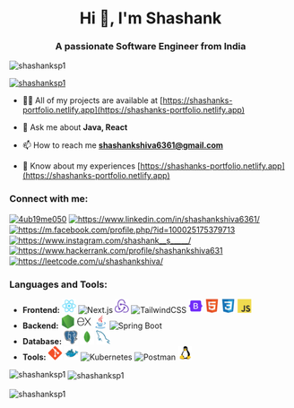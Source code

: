 <h1 align="center">Hi 👋, I'm Shashank</h1>
<h3 align="center">A passionate Software Engineer from India</h3>

<p align="left"> <img src="https://komarev.com/ghpvc/?username=shashanksp1&label=Profile%20views&color=0e75b6&style=flat" alt="shashanksp1" /> </p>

<p align="left"> <a href="https://github.com/ryo-ma/github-profile-trophy"><img src="https://github-profile-trophy.vercel.app/?username=shashanksp1" alt="shashanksp1" /></a> </p>

- 👨‍💻 All of my projects are available at [https://shashanks-portfolio.netlify.app](https://shashanks-portfolio.netlify.app)

- 💬 Ask me about **Java, React**

- 📫 How to reach me **shashankshiva6361@gmail.com**

- 📄 Know about my experiences [https://shashanks-portfolio.netlify.app](https://shashanks-portfolio.netlify.app)

<h3 align="left">Connect with me:</h3>
<p align="left">
<a href="https://twitter.com/4ub19me050" target="blank"><img align="center" src="https://raw.githubusercontent.com/rahuldkjain/github-profile-readme-generator/master/src/images/icons/Social/twitter.svg" alt="4ub19me050" height="30" width="40" /></a>
<a href="https://linkedin.com/in/https://www.linkedin.com/in/shashankshiva6361/" target="blank"><img align="center" src="https://raw.githubusercontent.com/rahuldkjain/github-profile-readme-generator/master/src/images/icons/Social/linked-in-alt.svg" alt="https://www.linkedin.com/in/shashankshiva6361/" height="30" width="40" /></a>
<a href="https://fb.com/https://m.facebook.com/profile.php/?id=100025175379713" target="blank"><img align="center" src="https://raw.githubusercontent.com/rahuldkjain/github-profile-readme-generator/master/src/images/icons/Social/facebook.svg" alt="https://m.facebook.com/profile.php/?id=100025175379713" height="30" width="40" /></a>
<a href="https://instagram.com/https://www.instagram.com/shashank__s_____/" target="blank"><img align="center" src="https://raw.githubusercontent.com/rahuldkjain/github-profile-readme-generator/master/src/images/icons/Social/instagram.svg" alt="https://www.instagram.com/shashank__s_____/" height="30" width="40" /></a>
<a href="https://www.hackerrank.com/https://www.hackerrank.com/profile/shashankshiva631" target="blank"><img align="center" src="https://raw.githubusercontent.com/rahuldkjain/github-profile-readme-generator/master/src/images/icons/Social/hackerrank.svg" alt="https://www.hackerrank.com/profile/shashankshiva631" height="30" width="40" /></a>
<a href="https://www.leetcode.com/https://leetcode.com/u/shashankshiva/" target="blank"><img align="center" src="https://raw.githubusercontent.com/rahuldkjain/github-profile-readme-generator/master/src/images/icons/Social/leet-code.svg" alt="https://leetcode.com/u/shashankshiva/" height="30" width="40" /></a>
</p>

<h3 align="left">Languages and Tools:</h3>
<ul>
  <li>
    <b>Frontend:</b>
    <img src="https://raw.githubusercontent.com/devicons/devicon/master/icons/react/react-original.svg" alt="React" width="25" height="25"/>
    <img src="https://cdn.worldvectorlogo.com/logos/nextjs-2.svg" alt="Next.js" width="25" height="25" class="icon-darkmode"/>
    <img src="https://raw.githubusercontent.com/devicons/devicon/master/icons/redux/redux-original.svg" alt="Redux" width="25" height="25"/>
    <img src="https://www.vectorlogo.zone/logos/tailwindcss/tailwindcss-icon.svg" alt="TailwindCSS" width="25" height="25"/>
    <img src="https://raw.githubusercontent.com/devicons/devicon/master/icons/bootstrap/bootstrap-plain.svg" alt="Bootstrap" width="25" height="25" class="icon-darkmode"/>
    <img src="https://raw.githubusercontent.com/devicons/devicon/master/icons/html5/html5-original.svg" alt="HTML" width="25" height="25"/>
    <img src="https://raw.githubusercontent.com/devicons/devicon/master/icons/css3/css3-original.svg" alt="CSS" width="25" height="25"/>
    <img src="https://raw.githubusercontent.com/devicons/devicon/master/icons/javascript/javascript-original.svg" alt="JavaScript" width="25" height="25"/>
  </li>

  <li>
    <b>Backend:</b>
    <img src="https://raw.githubusercontent.com/devicons/devicon/master/icons/nodejs/nodejs-original.svg" alt="Node.js" width="25" height="25"/>
    <img src="https://raw.githubusercontent.com/devicons/devicon/master/icons/express/express-original.svg" alt="Express.js" width="25" height="25" class="icon-darkmode"/>
    <img src="https://raw.githubusercontent.com/devicons/devicon/master/icons/java/java-original.svg" alt="Java" width="25" height="25"/>
    <img src="https://www.vectorlogo.zone/logos/springio/springio-icon.svg" alt="Spring Boot" width="25" height="25"/>
  </li>

  <li>
    <b>Database:</b>
    <img src="https://raw.githubusercontent.com/devicons/devicon/master/icons/postgresql/postgresql-original.svg" alt="PostgreSQL" width="25" height="25"/>
    <img src="https://raw.githubusercontent.com/devicons/devicon/master/icons/mongodb/mongodb-original.svg" alt="MongoDB" width="25" height="25"/>
    <img src="https://raw.githubusercontent.com/devicons/devicon/master/icons/mysql/mysql-original.svg" alt="MySQL" width="25" height="25"/>
  </li>

  <li>
    <b>Tools:</b>
    <img src="https://raw.githubusercontent.com/devicons/devicon/master/icons/git/git-original.svg" alt="Git" width="25" height="25"/>
    <img src="https://raw.githubusercontent.com/devicons/devicon/master/icons/docker/docker-original.svg" alt="Docker" width="25" height="25"/>
    <img src="https://www.vectorlogo.zone/logos/kubernetes/kubernetes-icon.svg" alt="Kubernetes" width="25" height="25"/>
    <img src="https://www.vectorlogo.zone/logos/getpostman/getpostman-icon.svg" alt="Postman" width="25" height="25"/>
    <img src="https://raw.githubusercontent.com/devicons/devicon/master/icons/linux/linux-original.svg" alt="Linux" width="25" height="25"/>
  </li>
</ul>


<p><img align="left" src="https://github-readme-stats.vercel.app/api/top-langs?username=shashanksp1&show_icons=true&locale=en&layout=compact" alt="shashanksp1" /></p>

<p>&nbsp;<img align="center" src="https://github-readme-stats.vercel.app/api?username=shashanksp1&show_icons=true&locale=en" alt="shashanksp1" /></p>

<p><img align="center" src="https://github-readme-streak-stats.herokuapp.com/?user=shashanksp1&" alt="shashanksp1" /></p>
 

